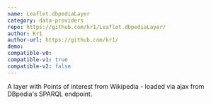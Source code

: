 ```yaml
---
name: Leaflet.dbpediaLayer
category: data-providers
repo: https://github.com/kr1/Leaflet.dbpediaLayer/
author: Kr1
author-url: https://github.com/kr1/
demo: 
compatible-v0:
compatible-v1: true
compatible-v2: false
---
```


A layer with Points of interest from Wikipedia - loaded via ajax from DBpedia's SPARQL endpoint.
